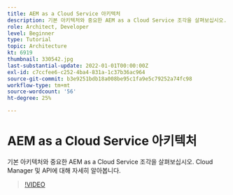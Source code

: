```yaml
---
title: AEM as a Cloud Service 아키텍처
description: 기본 아키텍처와 중요한 AEM as a Cloud Service 조각을 살펴보십시오. Cloud Manager 및 API에 대해 자세히 알아봅니다.
role: Architect, Developer
level: Beginner
type: Tutorial
topic: Architecture
kt: 6919
thumbnail: 330542.jpg
last-substantial-update: 2022-01-01T00:00:00Z
exl-id: c7ccfee6-c252-4ba4-831a-1c37b36ac964
source-git-commit: b3e9251bdb18a008be95c1fa9e5c79252a74fc98
workflow-type: tm+mt
source-wordcount: '56'
ht-degree: 25%

---
```


# AEM as a Cloud Service 아키텍처

기본 아키텍처와 중요한 AEM as a Cloud Service 조각을 살펴보십시오. Cloud Manager 및 API에 대해 자세히 알아봅니다.

>[!VIDEO](https://video.tv.adobe.com/v/330542?quality=12&learn=on)
